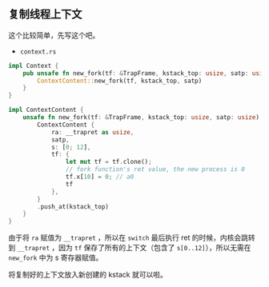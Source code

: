 ## 复制线程上下文

这个比较简单，先写这个吧。

- `context.rs`

```rust
impl Context {
    pub unsafe fn new_fork(tf: &TrapFrame, kstack_top: usize, satp: usize) -> Context {
        ContextContent::new_fork(tf, kstack_top, satp)
    }
}

impl ContextContent {
    unsafe fn new_fork(tf: &TrapFrame, kstack_top: usize, satp: usize) -> Context {
        ContextContent {
            ra: __trapret as usize,
            satp,
            s: [0; 12],
            tf: {
                let mut tf = tf.clone();
                // fork function's ret value, the new process is 0
                tf.x[10] = 0; // a0
                tf
            },
        }
        .push_at(kstack_top)
    }
}
```

由于将 `ra` 赋值为 `__trapret` ，所以在 `switch` 最后执行 ret 的时候，内核会跳转到 `__trapret` ，因为 `tf` 保存了所有的上下文（包含了 `s[0..12]`），所以无需在 `new_fork` 中为 s 寄存器赋值。

将复制好的上下文放入新创建的 kstack 就可以啦。
